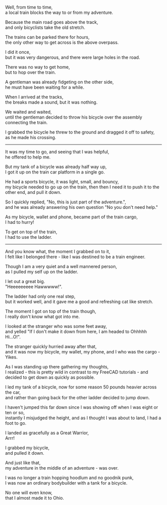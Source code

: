 Well, from time to time,\
a local train blocks the way to or from my adventure.

Because the main road goes above the track,\
and only bicyclists take the old stretch.

The trains can be parked there for hours,\
the only other way to get across is the above overpass.

I did it once,\
but it was very dangerous, and there were large holes in the road.

There was no way to get home,\
but to hop over the train.

A gentleman was already fidgeting on the other side,\
he must have been waiting for a while.

When I arrived at the tracks,\
the breaks made a sound, but it was nothing.

We waited and waited,\
until the gentleman decided to throw his bicycle over the assembly connecting the train.

I grabbed the bicycle he threw to the ground and dragged it off to safety,\
as he made his crossing.

---

It was my time to go, and seeing that I was helpful,\
he offered to help me.

But my tank of a bicycle was already half way up,\
I got it up on the train car platform in a single go.

He had a sports bicycle, it was light, small, and bouncy,\
my bicycle needed to go up on the train, then then I need it to push it to the other end, and pull it down.

So I quickly replied, "No, this is just part of the adventure.",\
and he was already answering his own question "No you don't need help."

As my bicycle, wallet and phone, became part of the train cargo,\
I had to hurry!

To get on top of the train,\
I had to use the ladder.

---

And you know what, the moment I grabbed on to it,\
I felt like I belonged there - like I was destined to be a train engineer.

Though I am a very quiet and a well mannered person,\
as I pulled my self up on the ladder.

I let out a great big.\
"Heeeeeeeee Hawwwww!".

The ladder had only one real step,\
but it worked well, and it gave me a good and refreshing cat like stretch.

The moment I got on top of the train though,\
I really don't know what got into me.

I looked at the stranger who was some feet away,\
and yelled "If I don't make it down from here, I am headed to Ohhhhh Hi...O!".

The stranger quickly hurried away after that,\
and it was now my bicycle, my wallet, my phone, and I who was the cargo - Yikes.

As I was standing up there gathering my thoughts,\
I realized - this is pretty wild in contrast to my FreeCAD tutorials - and decided to get down as quickly as possible.

I led my tank of a bicycle, now for some reason 50 pounds heavier across the car,\
and rather than going back for the other ladder decided to jump down.

I haven't jumped this far down since I was showing off when I was eight or ten or so,\
instantly I misjudged the height, and as I thought I was about to land, I had a foot to go.

I landed as gracefully as a Great Warrior,\
Arrr!

I grabbed my bicycle,\
and pulled it down.

And just like that,\
my adventure in the middle of an adventure - was over.

I was no longer a train hopping hoodlum and no goodnik punk,\
I was now an ordinary bodybuilder with a tank for a bicycle.

No one will even know,\
that I almost made it to Ohio.
